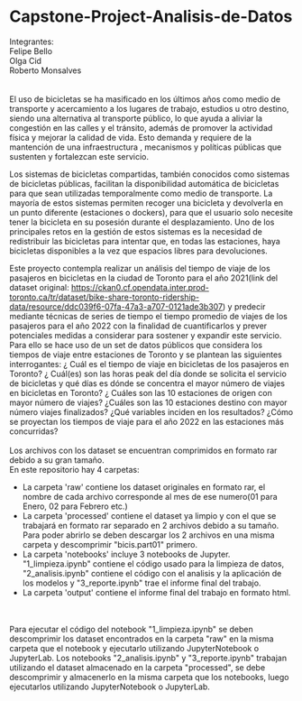 # Capstone-Project-Analisis-de-Datos

Integrantes: <br />
Felipe Bello <br />
Olga Cid <br />
Roberto Monsalves <br />
<br />
<br />
El uso de bicicletas se ha masificado en los últimos años como medio de transporte y acercamiento a los lugares de trabajo, estudios u otro destino, siendo una alternativa al transporte público, lo que ayuda a aliviar la congestión en las calles y el tránsito, además de promover la actividad física y mejorar la calidad de vida. Esto demanda y requiere de la mantención de una infraestructura , mecanismos y políticas públicas que sustenten y fortalezcan este servicio.

Los sistemas de bicicletas compartidas, también conocidos como sistemas de bicicletas públicas, facilitan la disponibilidad automática de bicicletas para que sean utilizadas temporalmente como medio de transporte. La mayoría de estos sistemas permiten recoger una bicicleta y devolverla en un punto diferente (estaciones o dockers), para que el usuario solo necesite tener la bicicleta en su posesión durante el desplazamiento. Uno de los principales retos en la gestión de estos sistemas es la necesidad de redistribuir las bicicletas para intentar que, en todas las estaciones, haya bicicletas disponibles a la vez que espacios libres para devoluciones.

Este proyecto contempla realizar un análisis del tiempo de viaje de los pasajeros en bicicletas en la ciudad de Toronto para el año 2021(link del dataset original: https://ckan0.cf.opendata.inter.prod-toronto.ca/tr/dataset/bike-share-toronto-ridership-data/resource/ddc039f6-07fa-47a3-a707-0121ade3b307) y predecir mediante técnicas de series de tiempo el tiempo promedio de viajes de los pasajeros para el año 2022 con la finalidad de cuantificarlos y prever potenciales medidas a considerar para sostener y expandir este servicio. Para ello se hace uso de un set de datos públicos que considera los tiempos de viaje entre estaciones de Toronto y se plantean las siguientes interrogantes: ¿ Cuál es el tiempo de viaje en bicicletas de los pasajeros en Toronto? ¿ Cuál(es) son las horas peak del día donde se solicita el servicio de bicicletas y qué días es dónde se concentra el mayor número de viajes en bicicletas en Toronto? ¿ Cuáles son las 10 estaciones de origen con mayor número de viajes? ¿Cuáles son las 10 estaciones destino con mayor número viajes finalizados? ¿Qué variables inciden en los resultados? ¿Cómo se proyectan los tiempos de viaje para el año 2022 en las estaciones más concurridas?
<br />
<br />
Los archivos con los dataset se encuentran comprimidos en formato rar debido a su gran tamaño.<br />
En este repositorio hay 4 carpetas: <br />
- La carpeta 'raw' contiene los dataset originales en formato rar, el nombre de cada archivo corresponde al mes de ese numero(01 para Enero, 02 para Febrero etc.)<br />
- La carpeta 'processed' contiene el dataset ya limpio y con el que se trabajará en formato rar separado en 2 archivos debido a su tamaño. Para poder abrirlo se deben descargar los 2 archivos en una misma carpeta y descomprimir "bicis.part01" primero.<br />
- La carpeta 'notebooks' incluye 3 notebooks de Jupyter. "1_limpieza.ipynb" contiene el código usado para la limpieza de datos, "2_analisis.ipynb" contiene el código con el analisis y la aplicación de los modelos y "3_reporte.ipynb" trae el informe final del trabajo. <br />
- La carpeta 'output' contiene el informe final del trabajo en formato html.
<br />
<br />
Para ejecutar el código del notebook "1_limpieza.ipynb" se deben descomprimir los dataset encontrados en la carpeta "raw" en la misma carpeta que el notebook y ejecutarlo utilizando JupyterNotebook o JupyterLab. Los notebooks "2_analisis.ipynb" y "3_reporte.ipynb" trabajan utilizando el dataset almacenado en la carpeta "processed", se debe descomprimir y almacenerlo en la misma carpeta que los notebooks, luego ejecutarlos utilizando JupyterNotebook o JupyterLab.
